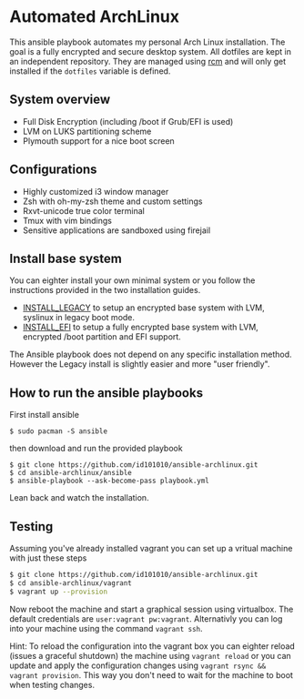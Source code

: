 # Automated ArchLinux

This ansible playbook automates my personal Arch Linux installation. The goal is a fully encrypted and secure desktop system. 
All dotfiles are kept in an independent repository. They are managed using [rcm](https://robots.thoughtbot.com/rcm-for-rc-files-in-dotfiles-repos) and will only get installed if the `dotfiles` variable is defined.

## System overview
* Full Disk Encryption (including /boot if Grub/EFI is used)
* LVM on LUKS partitioning scheme
* Plymouth support for a nice boot screen

## Configurations
* Highly customized i3 window manager
* Zsh with oh-my-zsh theme and custom settings
* Rxvt-unicode true color terminal
* Tmux with vim bindings
* Sensitive applications are sandboxed using firejail

## Install base system

You can eighter install your own minimal system or you follow the instructions provided in the two installation guides.

* [INSTALL\_LEGACY](https://github.com/id101010/ansible-archlinux/blob/master/doc/INSTALL_LEGACY.md) to setup an encrypted base system with LVM, syslinux in legacy boot mode.
* [INSTALL\_EFI](https://github.com/id101010/ansible-archlinux/blob/master/doc/INSTALL_EFI.md) to setup a fully encrypted base system with LVM, encrypted /boot partition and EFI support.

The Ansible playbook does not depend on any specific installation method. However the Legacy install is slightly easier and more "user friendly".

## How to run the ansible playbooks

First install ansible
```
$ sudo pacman -S ansible
```
then download and run the provided playbook

```
$ git clone https://github.com/id101010/ansible-archlinux.git
$ cd ansible-archlinux/ansible
$ ansible-playbook --ask-become-pass playbook.yml
```
Lean back and watch the installation.

## Testing

Assuming you've already installed vagrant you can set up a vritual machine with just these steps

``` bash
$ git clone https://github.com/id101010/ansible-archlinux.git
$ cd ansible-archlinux/vagrant
$ vagrant up --provision
```

Now reboot the machine and start a graphical session using virtualbox. 
The default credentials are `user:vagrant pw:vagrant`. 
Alternativly you can log into your machine using the command `vagrant ssh`.

Hint: To reload the configuration into the vagrant box you can eighter reload
(issues a graceful shutdown) the machine using `vagrant reload` or you can update
and apply the configuration changes using `vagrant rsync && vagrant provision`.
This way you don't need to wait for the machine to boot when testing changes.
